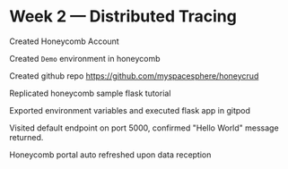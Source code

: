 # Week 2 — Distributed Tracing

Created Honeycomb Account

Created `Demo` environment in honeycomb

Created github repo https://github.com/myspacesphere/honeycrud

Replicated honeycomb sample flask tutorial

Exported environment variables and executed flask app in gitpod

Visited default endpoint on port 5000, confirmed "Hello World" message returned.

Honeycomb portal auto refreshed upon data reception

